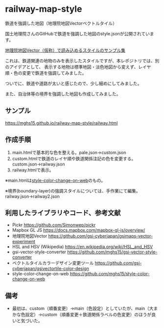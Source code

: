 # railway-map-style
鉄道を強調した地図（地理院地図Vectorベクトルタイル）

国土地理院さんのGitHubで鉄道を強調した地図のstyle.jsonが公開されています。

[地理院地図Vector（仮称）で読み込めるスタイルのサンプル集](https://github.com/gsi-cyberjapan/gsimaps-vector-stylesamples)

これは、鉄道関連の地物のみを表示したスタイルですが、本レポジトリでは、別のアイデアとして、
表示する地物は標準地図・淡色地図から変えず、レイヤ順・色の変更で鉄道を強調してみました。

ついでに、鉄道や道路が太いと感じたので、少し細めにしてみました。

また、自治体等の境界を強調した地図も作成してみました。

## サンプル
https://mghs15.github.io/railway-map-style/railway.html

## 作成手順
1. main.htmlで基本的な色を整える。pale.json→custom.json
2. custom.htmlで鉄道のレイヤ順や鉄道関係注記の色を変更する。custom.json→railway.json
3. railway.htmlで表示。

※main.htmlは[style-color-change-on-web](https://github.com/mghs15/style-color-change-on-web)のもの。

※境界(boundary-layer)の強調スタイルについては、手作業にて編集。railway.json→railway2.json

## 利用したライブラリやコード、参考文献
* Pickr https://github.com/Simonwep/pickr
* Mapbox GL JS https://docs.mapbox.com/mapbox-gl-js/overview/
* 地理院地図Vector https://github.com/gsi-cyberjapan/gsimaps-vector-experiment
* HSL and HSV (Wikipedia) https://en.wikipedia.org/wiki/HSL_and_HSV
* gsi-vector-style-converter https://github.com/mghs15/gsi-vector-style-converter
* ベクトルタイルカラーデザイン変更ツール https://github.com/gsi-cyberjapan/gsivectortile-color-design
* style-color-change-on-web https://github.com/mghs15/style-color-change-on-web

## 備考
* 最初は、custom（順番変更）→main（色設定）としていたが、main（大まかな色設定）→custom（順番変更＋鉄道関係ラベルの色変更）のほうが良いと気づいた。

